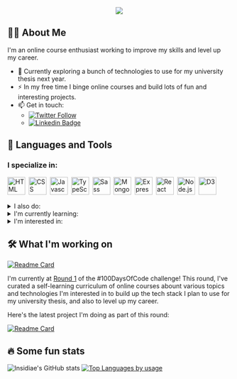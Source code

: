 <p align="center"><img src="https://media1.giphy.com/media/xTiIzJSKB4l7xTouE8/giphy.gif"/></p>

## 🧑‍🔬 About Me

I'm an online course enthusiast working to improve my skills and level up my career.

- 🔭 Currently exploring a bunch of technologies to use for my university thesis next year.
- ⚡ In my free time I binge online courses and build lots of fun and interesting projects.
- 📫 Get in touch:
  - [![Twitter Follow](https://img.shields.io/twitter/follow/insidiae423?style=social)](https://twitter.com/insidiae423)
  - [![Linkedin Badge](https://img.shields.io/badge/-insidiae423-blue?style=flat&logo=Linkedin&logoColor=white)](https://www.linkedin.com/in/insidiae423/)

## 🧪 Languages and Tools

### I specialize in:

<p>
  <img src="https://cdn.jsdelivr.net/gh/devicons/devicon/icons/html5/html5-original.svg" title="HTML" alt="HTML" width="40" height="40" />&nbsp;
  <img src="https://cdn.jsdelivr.net/gh/devicons/devicon/icons/css3/css3-original.svg" title="CSS" alt="CSS" width="40" height="40" />&nbsp;
  <img src="https://cdn.jsdelivr.net/gh/devicons/devicon/icons/javascript/javascript-original.svg" title="Javascript" alt="Javascript" width="40" height="40" />&nbsp;
  <img src="https://cdn.jsdelivr.net/gh/devicons/devicon/icons/typescript/typescript-original.svg" title="TypeScript" alt="TypeScript" width="40" height="40" />&nbsp;
  <img src="https://cdn.jsdelivr.net/gh/devicons/devicon/icons/sass/sass-original.svg" title="Sass" alt="Sass" width="40" height="40" />&nbsp;
  <img src="https://cdn.jsdelivr.net/gh/devicons/devicon/icons/mongodb/mongodb-original.svg" title="MongoDB" alt="MongoDB" width="40" height="40" />&nbsp;
  <img src="https://cdn.jsdelivr.net/gh/devicons/devicon/icons/express/express-original.svg" title="Express" alt="Express" width="40" height="40" />&nbsp;
  <img src="https://cdn.jsdelivr.net/gh/devicons/devicon/icons/react/react-original.svg" title="React" alt="React" width="40" height="40" />&nbsp;
  <img src="https://cdn.jsdelivr.net/gh/devicons/devicon/icons/nodejs/nodejs-original-wordmark.svg" title="Node.js" alt="Node.js" width="40" height="40" />&nbsp;
  <img src="https://cdn.jsdelivr.net/gh/devicons/devicon/icons/d3js/d3js-original.svg" title="D3" alt="D3" width="40" height="40" />&nbsp;
</p>

<details>
  <summary>I also do:</summary>
  <p>
    <img src="https://raw.githubusercontent.com/bestofjs/bestofjs-webui/master/public/logos/remix.svg" title="Remix" alt="Remix" width="40" height="40" />&nbsp;
    <img src="https://cdn.jsdelivr.net/gh/devicons/devicon/icons/redux/redux-original.svg" title="Redux" alt="Redux" width="40" height="40" />&nbsp;
    <img src="https://cdn.jsdelivr.net/gh/devicons/devicon/icons/nestjs/nestjs-plain.svg" title="NestJS" alt="NestJS" width="40" height="40" />&nbsp;
    <img src="https://raw.githubusercontent.com/bestofjs/bestofjs-webui/master/public/logos/astro.svg" title="Astro" alt="Astro" width="40" height="40" />&nbsp;
    <img src="https://cdn.jsdelivr.net/gh/devicons/devicon/icons/jest/jest-plain.svg" title="Jest" alt="Jest" width="40" height="40" />&nbsp;
    <img src="https://api.iconify.design/logos:testing-library.svg?color=%23888888" title="Testing Library" alt="Testing Library" width="40" height="40" />&nbsp;
    <img src="https://cdn.jsdelivr.net/gh/devicons/devicon/icons/firebase/firebase-plain.svg" title="Firebase" alt="Firebase" width="40" height="40" />&nbsp;
    <img src="https://cdn.jsdelivr.net/gh/devicons/devicon/icons/python/python-original.svg" title="Python" alt="Python" width="40" height="40" />&nbsp;
    <img src="https://cdn.jsdelivr.net/gh/devicons/devicon/icons/jupyter/jupyter-original-wordmark.svg" title="Jupyter Notebook" alt="Jupyter Notebook" width="40" height="40" />&nbsp;
    <img src="https://cdn.jsdelivr.net/gh/devicons/devicon/icons/numpy/numpy-original.svg" title="NumPy" alt="NumPy" width="40" height="40" />&nbsp;
    <img src="https://cdn.jsdelivr.net/gh/devicons/devicon/icons/pandas/pandas-original.svg" title="Pandas" alt="Pandas" width="40" height="40" />&nbsp;
    <img src="https://upload.wikimedia.org/wikipedia/commons/0/01/Created_with_Matplotlib-logo.svg" title="Matplotlib" alt="Matplotlib" width="40" height="40" />&nbsp;
    <img src="https://upload.wikimedia.org/wikipedia/commons/0/05/Scikit_learn_logo_small.svg" title="Scikit-learn" alt="Scikit-learn" width="40" height="40" />&nbsp;
    <img src="https://cdn.jsdelivr.net/gh/devicons/devicon/icons/tensorflow/tensorflow-original.svg" title="Tensorflow" alt="Tensorflow" width="40" height="40" />&nbsp;
    <img src="https://cdn.jsdelivr.net/gh/devicons/devicon/icons/tailwindcss/tailwindcss-plain.svg" title="Tailwind" alt="Tailwind" width="40" height="40" />&nbsp;
  </p>
</details>

<details>
  <summary>I'm currently learning:</summary>
  <p>
    <img src="https://cdn.jsdelivr.net/gh/devicons/devicon/icons/rust/rust-plain.svg" title="Rust" alt="Rust" width="40" height="40" />&nbsp;
    <img src="https://cdn.jsdelivr.net/gh/devicons/devicon/icons/pytorch/pytorch-original.svg" title="PyTorch" alt="PyTorch" width="40" height="40" />&nbsp;
    <img src="https://cdn.jsdelivr.net/gh/devicons/devicon/icons/graphql/graphql-plain.svg" title="GraphQL" alt="GraphQL" width="40" height="40" />&nbsp;
    <img src="https://cdn.jsdelivr.net/gh/devicons/devicon/icons/embeddedc/embeddedc-original.svg" title="Embedded C" alt="Embedded C" width="40" height="40" />&nbsp;
    <img src="https://cdn.jsdelivr.net/gh/devicons/devicon/icons/cplusplus/cplusplus-original.svg" title="C++" alt="C++" width="40" height="40" />&nbsp;
    <img src="https://cdn.jsdelivr.net/gh/devicons/devicon/icons/arduino/arduino-original.svg" title="Arduino" alt="Arduino" width="40" height="40" />&nbsp;
    <img src="https://cdn.jsdelivr.net/gh/devicons/devicon/icons/raspberrypi/raspberrypi-original.svg" title="Raspberry PI" alt="Raspberry PI" width="40" height="40" />&nbsp;
  </p>
</details>

<details>
  <summary>I'm interested in:</summary>
  <p>
    <img src="https://cdn.jsdelivr.net/gh/devicons/devicon/icons/threejs/threejs-original.svg" title="Three.js" alt="Three.js" width="40" height="40" />&nbsp;
    <img src="https://cdn.jsdelivr.net/gh/devicons/devicon/icons/vuejs/vuejs-original.svg" title="Vue.js" alt="Vue.js" width="40" height="40" />&nbsp;
    <img src="https://cdn.jsdelivr.net/gh/devicons/devicon/icons/svelte/svelte-original.svg" title="Svelte" alt="Svelte" width="40" height="40" />&nbsp;
    <img src="https://cdn.jsdelivr.net/gh/devicons/devicon/icons/angularjs/angularjs-original.svg" title="Angular" alt="Angular" width="40" height="40" />&nbsp;
    <img src="https://cdn.jsdelivr.net/gh/devicons/devicon/icons/nextjs/nextjs-original.svg" title="Next.js" alt="Next.js" width="40" height="40" />&nbsp;
    <img src="https://cdn.jsdelivr.net/gh/devicons/devicon/icons/storybook/storybook-original.svg" title="Storybook" alt="Storybook" width="40" height="40" />&nbsp;
    <img src="https://cdn.jsdelivr.net/gh/devicons/devicon/icons/postgresql/postgresql-original.svg" title="PostgreSQL" alt="PostgreSQL" width="40" height="40" />&nbsp;
    <img src="https://cdn.jsdelivr.net/gh/devicons/devicon/icons/csharp/csharp-original.svg" title="C#" alt="C#" width="40" height="40" />&nbsp;
    <img src="https://cdn.jsdelivr.net/gh/devicons/devicon/icons/unity/unity-original.svg" title="Unity" alt="Unity" width="40" height="40" />&nbsp;
    <img src="https://cdn.jsdelivr.net/gh/devicons/devicon/icons/r/r-original.svg" title="R" alt="R" width="40" height="40" />&nbsp;
  </p>
</details>

## 🛠️ What I'm working on

[![Readme Card](https://github-readme-stats.vercel.app/api/pin/?username=Insidiae&repo=perpetual-testing-initiative&theme=dracula)](https://github.com/Insidiae/perpetual-testing-initiative)

I'm currently at [Round 1](https://github.com/Insidiae/perpetual-testing-initiative/tree/main/Round%201) of the #100DaysOfCode challenge! This round, I've curated a self-learning curriculum of online courses abount various topics and technologies I'm interested in to build up the tech stack I plan to use for my university thesis, and also to level up my career.

Here's the latest project I'm doing as part of this round:

[![Readme Card](https://github-readme-stats.vercel.app/api/pin/?username=Insidiae&repo=warbler-2022&theme=dracula)](https://github.com/Insidiae/warbler-2022)

## 🔥 Some fun stats

![Insidiae's GitHub stats](https://github-readme-stats.vercel.app/api?username=Insidiae&show_icons=true&theme=dracula)
[![Top Languages by usage](https://github-readme-stats.vercel.app/api/top-langs/?username=Insidiae&layout=compact&hide=jupyter%20notebook&theme=dracula)](https://github.com/anuraghazra/github-readme-stats)
